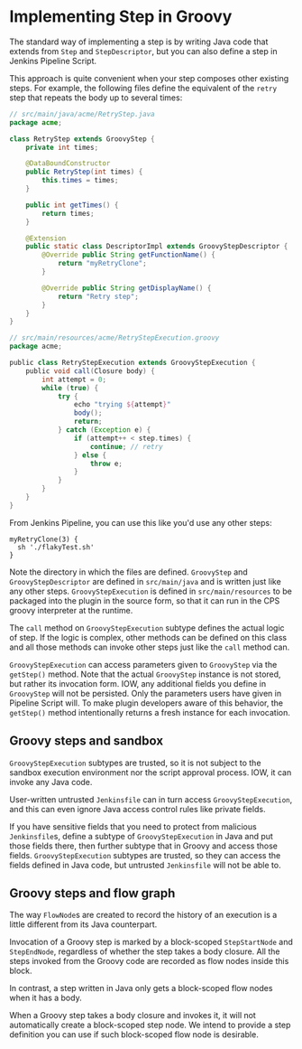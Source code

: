 # Implementing Step in Groovy
The standard way of implementing a step is by writing Java code that extends from `Step` and `StepDescriptor`,
but you can also define a step in Jenkins Pipeline Script.

This approach is quite convenient when your step composes other
existing steps. For example, the following files define
the equivalent of the `retry` step that repeats the body up to several times:

```java
// src/main/java/acme/RetryStep.java
package acme;

class RetryStep extends GroovyStep {
    private int times;

    @DataBoundConstructor
    public RetryStep(int times) {
        this.times = times;
    }

    public int getTimes() {
        return times;
    }

    @Extension
    public static class DescriptorImpl extends GroovyStepDescriptor {
        @Override public String getFunctionName() {
	        return "myRetryClone";
        }

        @Override public String getDisplayName() {
	        return "Retry step";
        }
    }
}
```

```groovy
// src/main/resources/acme/RetryStepExecution.groovy
package acme;

public class RetryStepExecution extends GroovyStepExecution {
    public void call(Closure body) {
        int attempt = 0;
        while (true) {
            try {
                echo "trying ${attempt}"
                body();
                return;
            } catch (Exception e) {
                if (attempt++ < step.times) {
                    continue; // retry
                } else {
                    throw e;
                }
            }
        }
    }
}
```

From Jenkins Pipeline, you can use this like you'd use any other steps:

```
myRetryClone(3) {
  sh './flakyTest.sh'
}
```

Note the directory in which the files are defined. `GroovyStep` and `GroovyStepDescriptor`
are defined in `src/main/java` and is written just like any other steps.
`GroovyStepExecution` is defined in `src/main/resources` to be packaged into the plugin
in the source form, so that it can run in the CPS groovy interpreter at the runtime.

The `call` method on `GroovyStepExecution` subtype defines the actual logic of step.
If the logic is complex, other methods can be defined on this class and all those methods
can invoke other steps just like the `call` method can.

`GroovyStepExecution` can access parameters given to `GroovyStep` via the `getStep()` method.
Note that the actual `GroovyStep` instance is not stored, but rather its invocation form.
IOW, any additional fields you define in `GroovyStep` will not be persisted. Only the parameters
users have given in Pipeline Script will. To make plugin developers aware of this behavior,
the `getStep()` method intentionally returns a fresh instance for each invocation.

## Groovy steps and sandbox
`GroovyStepExecution` subtypes are trusted,
so it is not subject to the sandbox execution environment nor the script approval process.
IOW, it can invoke any Java code.

User-written untrusted `Jenkinsfile` can in turn access `GroovyStepExecution`,
and this can even ignore Java access control rules like private fields.

If you have sensitive fields that you need to protect from malicious `Jenkinsfile`s,
define a subtype of `GroovyStepExecution` in Java and put those fields there,
then further subtype that in Groovy and access those fields.
`GroovyStepExecution` subtypes are trusted, so they can access the fields
defined in Java code, but untrusted `Jenkinsfile` will not be able to.

## Groovy steps and flow graph
The way `FlowNode`s are created to record the history of an execution is
a little different from its Java counterpart.

Invocation of a Groovy step is marked by a block-scoped
`StepStartNode` and `StepEndNode`, regardless of whether the step
takes a body closure. All the steps invoked from the Groovy code
are recorded as flow nodes inside this block.

In contrast, a step written in Java only gets a block-scoped flow
nodes when it has a body.

When a Groovy step takes a body closure and invokes it, it will not
automatically create a block-scoped step node. We intend to provide
a step definition you can use if such block-scoped flow node is desirable.
